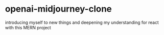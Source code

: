 # openai-midjourney-clone
introducing myself to new things and deepening my understanding for react with this MERN project
